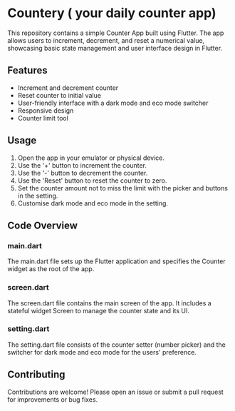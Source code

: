 # **Countery ( your daily counter app)**

This repository contains a simple Counter App built using Flutter. The app allows users to increment, decrement, and reset a numerical value, showcasing basic state management and user interface design in Flutter.

## Features

* Increment and decrement counter
* Reset counter to initial value
* User-friendly interface with a dark mode and eco mode switcher
* Responsive design
* Counter limit tool

## Usage

1. Open the app in your emulator or physical device.
2. Use the '+' button to increment the counter.
3. Use the '-' button to decrement the counter.
4. Use the 'Reset' button to reset the counter to zero.
5. Set the counter amount not to miss the limit with the picker and buttons in the setting.
6. Customise dark mode and eco mode in the setting.


## Code Overview

### main.dart

The main.dart file sets up the Flutter application and specifies the Counter widget as the root of the app.

### screen.dart

The screen.dart file contains the main screen of the app. It includes a stateful widget Screen to manage the counter state and its UI.

### setting.dart

The setting.dart file consists of the counter setter (number picker) and the switcher for dark mode and eco mode for the users' preference.

## Contributing

Contributions are welcome! Please open an issue or submit a pull request for improvements or bug fixes.
